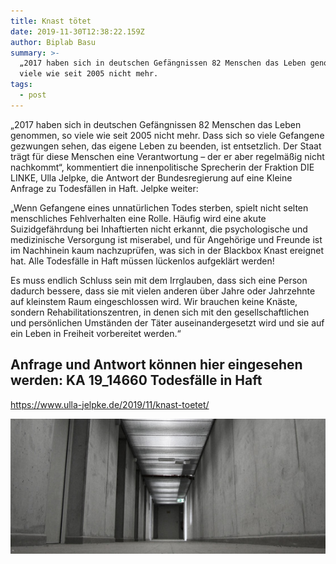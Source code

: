 ```yaml
---
title: Knast tötet
date: 2019-11-30T12:38:22.159Z
author: Biplab Basu
summary: >-
  „2017 haben sich in deutschen Gefängnissen 82 Menschen das Leben genommen, so
  viele wie seit 2005 nicht mehr. 
tags:
  - post
---
```

„2017 haben sich in deutschen Gefängnissen 82 Menschen das Leben genommen, so viele wie seit 2005 nicht mehr. Dass sich so viele Gefangene gezwungen sehen, das eigene Leben zu beenden, ist entsetzlich. Der Staat trägt für diese Menschen eine Verantwortung – der er aber regelmäßig nicht nachkommt“, kommentiert die innenpolitische Sprecherin der Fraktion DIE LINKE, Ulla Jelpke, die Antwort der Bundesregierung auf eine Kleine Anfrage zu Todesfällen in Haft. Jelpke weiter:

„Wenn Gefangene eines unnatürlichen Todes sterben, spielt nicht selten menschliches Fehlverhalten eine Rolle. Häufig wird eine akute Suizidgefährdung bei Inhaftierten nicht erkannt, die psychologische und medizinische Versorgung ist miserabel, und für Angehörige und Freunde ist im Nachhinein kaum nachzuprüfen, was sich in der Blackbox Knast ereignet hat. Alle Todesfälle in Haft müssen lückenlos aufgeklärt werden!

Es muss endlich Schluss sein mit dem Irrglauben, dass sich eine Person dadurch bessere, dass sie mit vielen anderen über Jahre oder Jahrzehnte auf kleinstem Raum eingeschlossen wird. Wir brauchen keine Knäste, sondern Rehabilitationszentren, in denen sich mit den gesellschaftlichen und persönlichen Umständen der Täter auseinandergesetzt wird und sie auf ein Leben in Freiheit vorbereitet werden.“

## Anfrage und Antwort können hier eingesehen werden: KA 19_14660 Todesfälle in Haft

<https://www.ulla-jelpke.de/2019/11/knast-toetet/>

![](/static/img/gefaengnisflur_marvinsiefke_pixelio_02.jpg "Germany")

